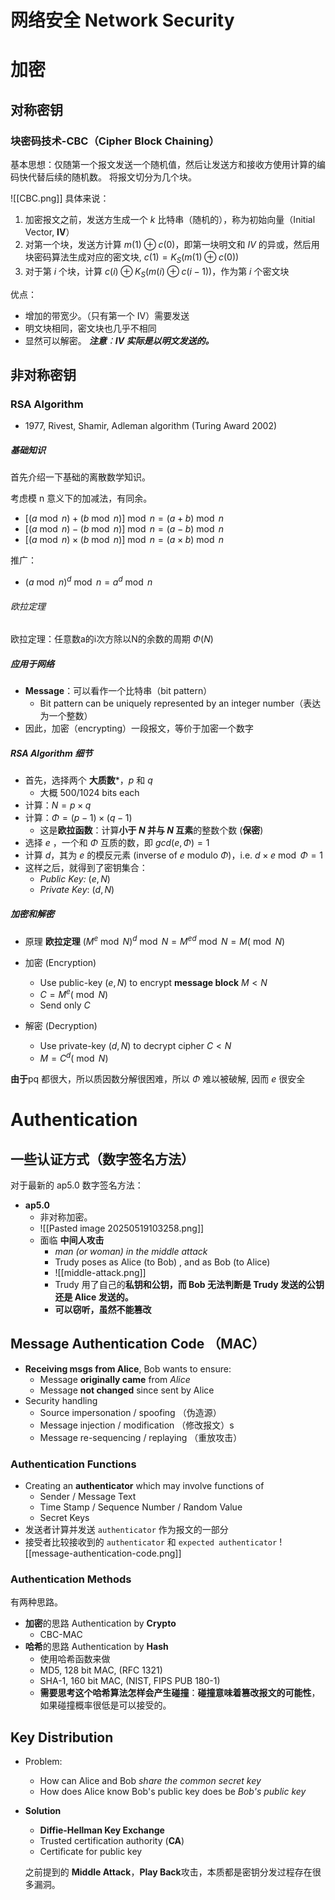 # 网络安全 Network Security

# 加密

## 对称密钥

### 块密码技术-CBC（Cipher Block Chaining）
基本思想：仅随第一个报文发送一个随机值，然后让发送方和接收方使用计算的编码快代替后续的随机数。
将报文切分为几个块。

![[CBC.png]]
具体来说：
1. 加密报文之前，发送方生成一个 $k$ 比特串（随机的），称为初始向量（Initial Vector, **IV**）
2. 对第一个块，发送方计算 $m(1)\oplus c(0)$，即第一块明文和 $IV$ 的异或，然后用块密码算法生成对应的密文块, $c(1)=K_{S}(m(1)\oplus c(0))$
3. 对于第 $i$ 个块，计算 $c(i)\oplus K_{S}(m(i)\oplus c(i-1))$，作为第 $i$ 个密文块

优点：
- 增加的带宽少。（只有第一个 IV）需要发送
- 明文块相同，密文块也几乎不相同
- 显然可以解密。
***注意**：**IV 实际是以明文发送的。***
## 非对称密钥

### RSA Algorithm
- 1977, Rivest, Shamir, Adleman algorithm
(Turing Award 2002)

##### 基础知识
首先介绍一下基础的离散数学知识。

考虑模 n 意义下的加减法，有同余。
-  $\left[ (a\bmod n)+(b\bmod n)\right]\bmod n=(a+b)\bmod n$
- $\left[ (a\bmod n)-(b\bmod n)\right]\bmod n=(a-b)\bmod n$
- $\left[ (a\bmod n)\times(b\bmod n)\right]\bmod n=(a\times b)\bmod n$

推广：
- $(a\bmod n)^{d}\bmod n=a^{d}\bmod n$

###### 欧拉定理
欧拉定理：任意数a的i次方除以N的余数的周期 $\Phi(N)$


##### 应用于网络
- **Message**：可以看作一个比特串（bit pattern）
	- Bit pattern can be uniquely represented by an integer number（表达为一个整数）
- 因此，加密（encrypting）一段报文，等价于加密一个数字

##### RSA Algorithm 细节
- 首先，选择两个 **大质数***，$p$ 和 $q$
	- 大概 500/1024 bits each
- 计算：$N=p\times q$
- 计算：$\Phi=(p-1)\times(q-1)$
	- 这是**欧拉函数**：计算**小于 $N$ 并与 $N$ 互素**的整数个数 (**保密**)
- 选择 $e$ ，一个和 $\Phi$ 互质的数，即 $gcd(e,\Phi)=1$
- 计算 $d$，其为 $e$ 的模反元素 (inverse of $e$ modulo $\Phi$)，i.e. $d\times e \bmod\Phi=1$
- 这样之后，就得到了密钥集合：
	- *Public Key:* $(e,N)$
	- *Private Key*: $(d,N)$


##### 加密和解密
- 原理 **欧拉定理**
	$(M^{e}\bmod N)^{d}\bmod N=M^{ed}\bmod N=M(\bmod N)$
	
- 加密 (Encryption)
	- Use public-key  $(e,N)$ to encrypt **message block** $M<N$
	- $C=M^{e}(\bmod N)$
	- Send only $C$
- 解密 (Decryption)
	- Use private-key $(d,N)$ to decrypt cipher $C<N$
	- $M=C^{d}(\bmod N)$

**由于**pq 都很大，所以质因数分解很困难，所以 $\Phi$ 难以被破解, 因而 $e$ 很安全

# Authentication
## 一些认证方式（数字签名方法）
对于最新的 ap5.0 数字签名方法：
- **ap5.0**
	- 非对称加密。
	- ![[Pasted image 20250519103258.png]]
	- 面临 **中间人攻击**
		- *man (or woman) in the middle attack*
		- Trudy poses as Alice (to Bob) , and as Bob (to Alice)
		- ![[middle-attack.png]]
		- Trudy 用了自己的**私钥和公钥，而 Bob 无法判断是 Trudy 发送的公钥还是 Alice 发送的。**
		- **可以窃听，虽然不能篡改**


## Message Authentication Code （MAC）
- **Receiving msgs from Alice**, Bob wants to ensure:
	- Message **originally came** from *Alice*
	- Message **not changed** since sent by Alice
- Security handling
	- Source impersonation / spoofing （伪造源）
	- Message injection / modification （修改报文）s
	- Message re-sequencing / replaying （重放攻击）
### Authentication Functions
- Creating an **authenticator** which may involve functions of
	- Sender / Message Text 
	- Time Stamp / Sequence Number / Random Value 
	- Secret Keys
- 发送者计算并发送 `authenticator` 作为报文的一部分
- 接受者比较接收到的 `authenticator` 和 `expected authenticator`
![[message-authentication-code.png]]
###  Authentication Methods
有两种思路。
- **加密**的思路 Authentication by **Crypto**
	- CBC-MAC
- **哈希**的思路 Authentication by **Hash**
	- 使用哈希函数来做
	- MD5, 128 bit MAC, (RFC 1321)
	- SHA-1, 160 bit MAC, (NIST, FIPS PUB 180-1)
	- **需要思考这个哈希算法怎样会产生碰撞**：**碰撞意味着篡改报文的可能性**，如果碰撞概率很低是可以接受的。
## Key Distribution
- Problem:
	- How can Alice and Bob *share the common secret key*
	- How does Alice know Bob's public key does be *Bob's public key*
- **Solution**
	- **Diffie-Hellman Key Exchange**
	- Trusted certification authority (**CA**)
	- Certificate for public key

	之前提到的  **Middle Attack**，**Play Back**攻击，本质都是密钥分发过程存在很多漏洞。

